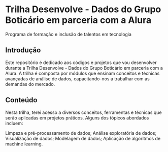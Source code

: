 # Trilha Desenvolve - Dados do Grupo Boticário em parceria com a Alura
Programa de formação e inclusão de talentos em tecnologia
## Introdução
Este repositório é dedicado aos códigos e projetos que vou desenvolver durante a Trilha Desenvolve - Dados do Grupo Boticário em parceria com a Alura. A trilha é composta por módulos que ensinam conceitos e técnicas avançadas de análise de dados, capacitando-nos a trabalhar com as demandas do mercado.

## Conteúdo
Nesta trilha, terei acesso a diversos conceitos, ferramentas e técnicas que serão aplicadas em projetos práticos. Alguns dos tópicos abordados incluem:

Limpeza e pré-processamento de dados;
Análise exploratória de dados;
Visualização de dados;
Modelagem de dados;
Aplicação de algoritmos de machine learning.
